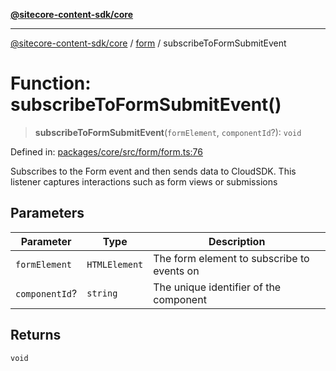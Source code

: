 [**@sitecore-content-sdk/core**](../../README.md)

***

[@sitecore-content-sdk/core](../../README.md) / [form](../README.md) / subscribeToFormSubmitEvent

# Function: subscribeToFormSubmitEvent()

> **subscribeToFormSubmitEvent**(`formElement`, `componentId`?): `void`

Defined in: [packages/core/src/form/form.ts:76](https://github.com/Sitecore/content-sdk/blob/6011964d1f248a508bbfba336ef2d9fbb216116e/packages/core/src/form/form.ts#L76)

Subscribes to the Form event and then sends data to CloudSDK.
This listener captures interactions such as form views or submissions

## Parameters

| Parameter | Type | Description |
| ------ | ------ | ------ |
| `formElement` | `HTMLElement` | The form element to subscribe to events on |
| `componentId`? | `string` | The unique identifier of the component |

## Returns

`void`
